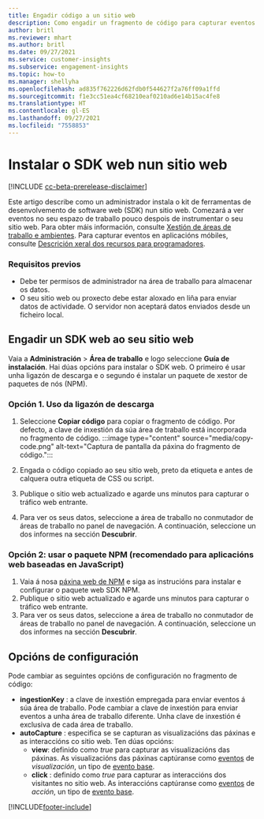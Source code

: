 ```yaml
---
title: Engadir código a un sitio web
description: Como engadir un fragmento de código para capturar eventos de Dynamics 365 Customer Insights no seu sitio web.
author: britl
ms.reviewer: mhart
ms.author: britl
ms.date: 09/27/2021
ms.service: customer-insights
ms.subservice: engagement-insights
ms.topic: how-to
ms.manager: shellyha
ms.openlocfilehash: ad835f762226d62fdb0f544627f2a76ff09a1ffd
ms.sourcegitcommit: f1e3cc51ea4cf68210eaf0210ad6e14b15ac4fe8
ms.translationtype: HT
ms.contentlocale: gl-ES
ms.lasthandoff: 09/27/2021
ms.locfileid: "7558853"
---
```

# <a name="install-the-web-sdk-on-a-website"></a>Instalar o SDK web nun sitio web

[!INCLUDE [cc-beta-prerelease-disclaimer](includes/cc-beta-prerelease-disclaimer.md)]

Este artigo describe como un administrador instala o kit de ferramentas de desenvolvemento de software web (SDK) nun sitio web. Comezará a ver eventos no seu espazo de traballo pouco despois de instrumentar o seu sitio web. Para obter máis información, consulte [Xestión de áreas de traballo e ambientes](manage-environments-workspaces.md). Para capturar eventos en aplicacións móbiles, consulte [Descrición xeral dos recursos para programadores](developer-resources.md).


### <a name="prerequisites"></a>Requisitos previos

* Debe ter permisos de administrador na área de traballo para almacenar os datos.
* O seu sitio web ou proxecto debe estar aloxado en liña para enviar datos de actividade. O servidor non aceptará datos enviados desde un ficheiro local.


## <a name="add-web-sdk-to-your-website"></a>Engadir un SDK web ao seu sitio web

Vaia a **Administración** > **Área de traballo** e logo seleccione **Guía de instalación**. Hai dúas opcións para instalar o SDK web. O primeiro é usar unha ligazón de descarga e o segundo é instalar un paquete de xestor de paquetes de nós (NPM).

### <a name="option-1-using-the-download-link"></a>Opción 1. Uso da ligazón de descarga

1. Seleccione **Copiar código** para copiar o fragmento de código. Por defecto, a clave de inxestión da súa área de traballo está incorporada no fragmento de código.
  :::image type="content" source="media/copy-code.png" alt-text="Captura de pantalla da páxina do fragmento de código.":::

1. Engada o código copiado ao seu sitio web, preto da <head> etiqueta e antes de calquera outra etiqueta de CSS ou script.
1. Publique o sitio web actualizado e agarde uns minutos para capturar o tráfico web entrante.
1. Para ver os seus datos, seleccione a área de traballo no conmutador de áreas de traballo no panel de navegación. A continuación, seleccione un dos informes na sección **Descubrir**.

### <a name="option-2-using-the-npm-package-recommended-for-javascript-based-web-apps"></a>Opción 2: usar o paquete NPM (recomendado para aplicacións web baseadas en JavaScript)

1. Vaia á nosa [páxina web de NPM](https://www.npmjs.com/package/engagementinsights-web) e siga as instrucións para instalar e configurar o paquete web SDK NPM.
1. Publique o sitio web actualizado e agarde uns minutos para capturar o tráfico web entrante.
1. Para ver os seus datos, seleccione a área de traballo no conmutador de áreas de traballo no panel de navegación. A continuación, seleccione un dos informes na sección **Descubrir**.

## <a name="configuration-options"></a>Opcións de configuración

Pode cambiar as seguintes opcións de configuración no fragmento de código:

- **ingestionKey** : a clave de inxestión empregada para enviar eventos á súa área de traballo. Pode cambiar a clave de inxestión para enviar eventos a unha área de traballo diferente. Unha clave de inxestión é exclusiva de cada área de traballo.
- **autoCapture** : especifica se se capturan as visualizacións das páxinas e as interaccións co sitio web. Ten dúas opcións:
    - **view**: definido como *true* para capturar as visualizacións das páxinas. As visualizacións das páxinas captúranse como [eventos](glossary.md#event) de *visualización*, un tipo de [evento base](glossary.md#base-event).
    - **click** : definido como *true* para capturar as interaccións dos visitantes no sitio web. As interaccións captúranse como [eventos](glossary.md#event) de *acción*, un tipo de [evento base](glossary.md#base-event).

[!INCLUDE[footer-include](../includes/footer-banner.md)]
